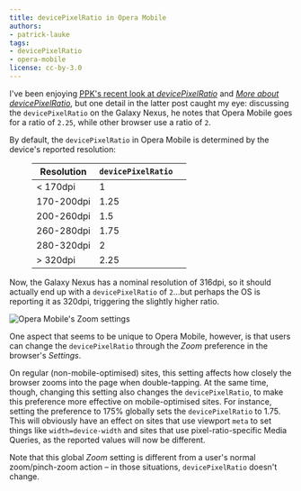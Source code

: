 ```yaml
---
title: devicePixelRatio in Opera Mobile
authors:
- patrick-lauke
tags:
- devicePixelRatio
- opera-mobile
license: cc-by-3.0
---
```


<p>I&#39;ve been enjoying <a href="http://www.quirksmode.org/blog/archives/2012/06/devicepixelrati.html"><abbr title="Peter-Paul Koch">PPK</abbr>&#39;s recent look at <cite>devicePixelRatio</cite></a> and <a href="http://www.quirksmode.org/blog/archives/2012/07/more_about_devi.html"><cite>More about devicePixelRatio</cite></a>, but one detail in the latter post caught my eye: discussing the <code>devicePixelRatio</code> on the Galaxy Nexus, he notes that Opera Mobile goes for a ratio of <code>2.25</code>, while other browser use a ratio of <code>2</code>.</p>
<p>By default, the <code>devicePixelRatio</code> in Opera Mobile is determined by the device&#39;s reported resolution:</p>

<figure block="figure">
<table>
<thead>
<tr><th>Resolution</th><th><code>devicePixelRatio</code></th><th></th></tr>
</thead>
<tbody>
<tr><td>&lt; 170dpi</td><td>1</td></tr>
<tr><td>170-200dpi</td><td>1.25</td></tr>
<tr><td>200-260dpi</td><td>1.5</td></tr>
<tr><td>260-280dpi</td><td>1.75</td></tr>
<tr><td>280-320dpi</td><td>2</td></tr>
<tr><td>&gt; 320dpi</td><td>2.25</td></tr>
</tbody>
</table>
</figure>

<p>Now, the Galaxy Nexus has a nominal resolution of 316dpi, so it should actually end up with a <code>devicePixelRatio</code> of <code>2</code>...but perhaps the OS is reporting it as 320dpi, triggering the slightly higher ratio.</p>
<img src="{{ page.id }}/opera-mobile-zoom-settings.png" alt="Opera Mobile&#39;s Zoom settings" />
<p>One aspect that seems to be unique to Opera Mobile, however, is that users can change the <code>devicePixelRatio</code> through the <em>Zoom</em> preference in the browser&#39;s <em>Settings</em>.</p>
<p>On regular (non-mobile-optimised) sites, this setting affects how closely the browser zooms into the page when double-tapping. At the same time, though, changing this setting also changes the <code>devicePixelRatio</code>, to make this preference more effective on mobile-optimised sites. For instance, setting the preference to 175% globally sets the <code>devicePixelRatio</code> to 1.75. This will obviously have an effect on sites that use viewport <code>meta</code> to set things like <code>width=device-width</code> and sites that use pixel-ratio-specific Media Queries, as the reported values will now be different.</p>
<p>Note that this global <em>Zoom</em> setting is different from a user&#39;s normal zoom/pinch-zoom action – in those situations, <code>devicePixelRatio</code> doesn&#39;t change.</p>
